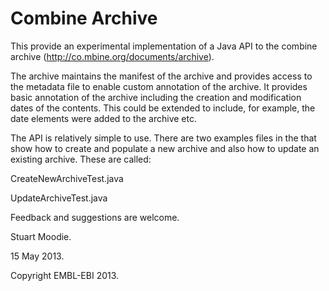 Combine Archive
===============

This provide an experimental implementation of a Java API to the combine archive (<http://co.mbine.org/documents/archive>).

The archive maintains the manifest of the archive and provides access to the metadata file to enable custom annotation
of the archive. It provides basic annotation of the archive including the creation and modification dates of the contents.
This could be extended to include, for example, the date elements were added to the archive etc.

The API is relatively simple to use. There are two examples files in the that show how to create and populate a new archive
and also how to update an existing archive. These are called:

CreateNewArchiveTest.java

UpdateArchiveTest.java

Feedback and suggestions are welcome.


Stuart Moodie.

15 May 2013.

Copyright EMBL-EBI 2013.

